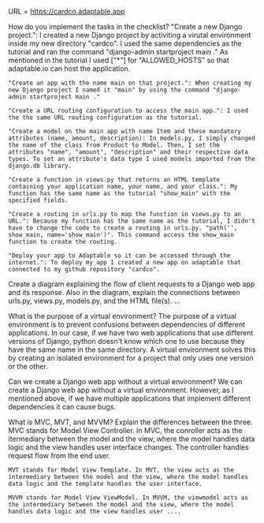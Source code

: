 URL = https://cardco.adaptable.app

How do you implement the tasks in the checklist?
    "Create a new Django project.": I created a new Django project by activiting a virutal environment inside my new directory "cardco". I used the same dependencies as the tutorial and ran the command "django-admin startproject main ." As mentioned in the tutorial I used ["*"] for "ALLOWED_HOSTS" so that adaptable.io can host the application.

    "Create an app with the name main on that project.": When creating my new Django project I named it "main" by using the command "django-admin startproject main ."

    "Create a URL routing configuration to access the main app.": I used the the same URL routing configuration as the tutorial.

    "Create a model on the main app with name Item and these mandatory attributes (name, amount, description): In models.py, I simply changed the name of the class from Product to Model. Then, I set the attributes "name", "amount", "description" and their respective data types. To set an attribute's data type I used models imported from the django.db library.

    "Create a function in views.py that returns an HTML template containing your application name, your name, and your class.": My function has the same name as the tutorial "show_main" with the specified fields.

    "Create a routing in urls.py to map the function in views.py to an URL.": Because my function has the same name as the tutorial, I didn't have to change the code to create a routing in urls.py. "path('', show_main, name='show_main')". This command access the show_main function to create the routing.

    "Deploy your app to Adaptable so it can be accessed through the internet.": To deploy my app I created a new app on adaptable that connected to my github repository "cardco".

Create a diagram explaining the flow of client requests to a Django web app and its response. Also in the diagram, explain the connections between urls.py, views.py, models.py, and the HTML file(s).
    ...

What is the purpose of a virtual environment?
    The purpose of a virtual environment is to prevent confusions between dependencies of different applications. In our case, if we have two web applications that use different versions of Django, python doesn't know which one to use because they have the same name in the same directory. A virtual environment solves this by creating an isolated environment for a project that only uses one version or the other.

Can we create a Django web app without a virtual environment?
    We can create a Django web app without a virtual environment. However, as I mentioned above, if we have multiple applications that implement different dependencies it can cause bugs.

What is MVC, MVT, and MVVM? Explain the differences between the three.
    MVC stands for Model View Controller. In MVC, the conroller acts as the itermediary between the model and the view, where the model handles data logic and the view handles user interface changes. The controller handles request flow from the end user.

    MVT stands for Model View Template. In MVT, the view acts as the intermediary between the model and the view, where the model handles data logic and the template handles the user interface.

    MVVM stands for Model View ViewModel. In MVVM, the viewmodel acts as the intermediary between the model and the view, where the model handles data logic and the view handles user ....